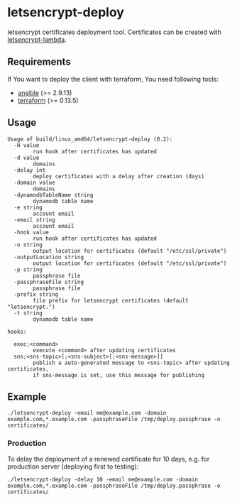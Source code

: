 # letsencrypt-deploy

letsencrypt certificates deployment tool. Certificates can be created with [letsencrypt-lambda](https://github.com/lscheidler/letsencrypt-lambda).

## Requirements

If You want to deploy the client with terraform, You need following tools:

- [ansible](https://www.ansible.com/) (>= 2.9.13)
- [terraform](https://www.terraform.io) (>= 0.13.5)

## Usage

```
Usage of build/linux_amd64/letsencrypt-deploy (0.2):
  -H value
    	run hook after certificates has updated
  -d value
    	domains
  -delay int
    	deploy certificates with a delay after creation (days)
  -domain value
    	domains
  -dynamodbTableName string
    	dynamodb table name
  -e string
    	account email
  -email string
    	account email
  -hook value
    	run hook after certificates has updated
  -o string
    	output location for certificates (default "/etc/ssl/private")
  -outputLocation string
    	output location for certificates (default "/etc/ssl/private")
  -p string
    	passphrase file
  -passphraseFile string
    	passphrase file
  -prefix string
    	file prefix for letsencrypt certificates (default "letsencrypt.")
  -t string
    	dynamodb table name

hooks:

  exec;<command>
        execute <command> after updating certificates
  sns;<sns-topic>[;<sns-subject>[;<sns-message>]]
        publish a auto-generated message to <sns-topic> after updating certificates,
        if sns-message is set, use this message for publishing
```

## Example

```
./letsencrypt-deploy -email me@example.com -domain example.com,*.example.com -passphraseFile /tmp/deploy.passphrase -o certificates/
```

### Production

To delay the deployment of a renewed certificate for 10 days, e.g. for production server (deploying first to testing):

```
./letsencrypt-deploy -delay 10 -email me@example.com -domain example.com,*.example.com -passphraseFile /tmp/deploy.passphrase -o certificates/
```
